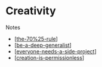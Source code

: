 # Creativity

Notes
- [[the-70%25-rule]]
- [[be-a-deep-generalist]]
- [[everyone-needs-a-side-project]]
- [[creation-is-permissionless]]


[//begin]: # "Autogenerated link references for markdown compatibility"
[the-70%25-rule]: the-70%25-rule "The 70% Rule"
[be-a-deep-generalist]: creativity/be-a-deep-generalist "Be a Deep Generalist"
[everyone-needs-a-side-project]: creativity/everyone-needs-a-side-project "Everyone needs a side project"
[creation-is-permissionless]: creativity/creation-is-permissionless "Creation Is Permissionless"
[//end]: # "Autogenerated link references"